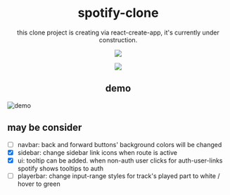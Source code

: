 <div align="center">
  <h1>spotify-clone</h1>
</div>
<p align="center">this clone project is creating via react-create-app, it's currently under construction.</p>

<p align="center">
  <img src="https://user-images.githubusercontent.com/71569044/188719435-e429ddea-6f68-404a-9f82-742d3ba433ba.gif" />
</p>
<p align="center">
  <img src="https://progress-bar.dev/11" />
</p>
<div align="center">
  <h2>demo</h2>
</div>

![demo](https://user-images.githubusercontent.com/71569044/189550430-ab18eed6-fafb-4aea-bbee-6687f5a8a1b2.png)

## may be consider

 - [ ] navbar: back and forward buttons' background colors will be changed
 - [X] sidebar: change sidebar link icons when route is active
 - [X] ui: tooltip can be added. when non-auth user clicks for auth-user-links spotify shows tooltips to auth
 - [ ] playerbar: change input-range styles for track's played part to white / hover to green